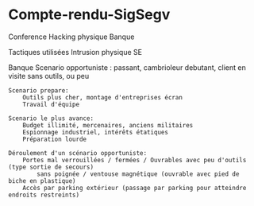 # Compte-rendu-SigSegv

Conference Hacking physique Banque

Tactiques utilisées
	Intrusion physique
        SE

Banque
	Scenario opportuniste : 
		passant, cambrioleur debutant, client en visite
                sans outils, ou peu

	Scenario prepare:
		Outils plus cher, montage d'entreprises écran
		Travail d'équipe
	
	Scenario le plus avance:
		Budget illimité, mercenaires, anciens militaires
		Espionnage industriel, intérêts étatiques
		Préparation lourde

	Déroulement d'un scénario opportuniste:
		Portes mal verrouillées / fermées / Ouvrables avec peu d'outils (type sortie de secours)
			sans poignée / ventouse magnétique (ouvrable avec pied de biche en plastique)
		Accès par parking extérieur (passage par parking pour atteindre endroits restreints)
